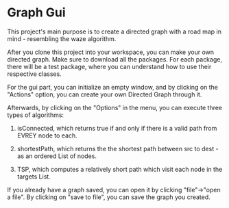 # Graph Gui

This project's main purpose is to create a directed graph with a road map in mind - resembling the waze algorithm.

After you clone this project into your workspace, you can make your own directed graph. Make sure to download all the packages.
For each package, there will be a test package, where you can understand how to use their respective classes. 

For the gui part, you can initialize an empty window, and by clicking on the "Actions" option, 
you can create your own Directed Graph through it.

Afterwards, by clicking on the "Options" in the menu, you can execute three types of algorithms: 

1. isConnected, which returns true if and only if there is a valid path from EVREY node to each.

2. shortestPath, which returns the the shortest path between src to dest - as an ordered List of nodes.

3. TSP, which computes a relatively short path which visit each node in the targets List.

If you already have a graph saved, you can open it by clicking "file"->"open a file". By clicking on "save to file", you can save the 
graph you created.
